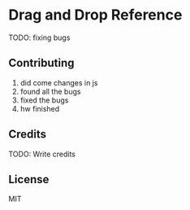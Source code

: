 # Drag and Drop Reference

TODO: fixing bugs

## Contributing

1. did come changes in js 
2. found all the bugs 
3. fixed the bugs 
4. hw finished 
## Credits

TODO: Write credits

## License
MIT